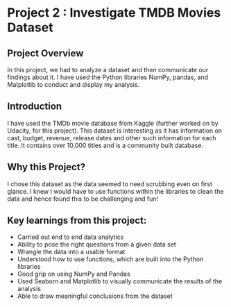 # Project 2 : Investigate TMDB Movies Dataset

## Project Overview
In this project, we had to analyze a dataset and then communicate our findings about it. 
I have used the Python libraries NumPy, pandas, and Matplotlib to conduct and display my analysis.

## Introduction
I have used the TMDb movie database from Kaggle (further worked on by Udacity, for this project). 
This dataset is interesting as it has information on cast, budget, revenue, release dates and other such information for each title. 
It contains over 10,000 titles and is a community built database.

## Why this Project?
I chose this dataset as the data seemed to need scrubbing even on first glance. 
I knew I would have to use functions within the libraries to clean the data and hence found this to be challenging and fun!

## Key learnings from this project:
- Carried out end to end data analytics
- Ability to pose the right questions from a given data set
- Wrangle the data into a usable format 
- Understood how to use functions, which are built into the Python libraries
- Good grip on using NumPy and Pandas 
- Used Seaborn and Matplotlib to visually communicate the results of the analysis 
- Able to draw meaningful conclusions from the dataset
